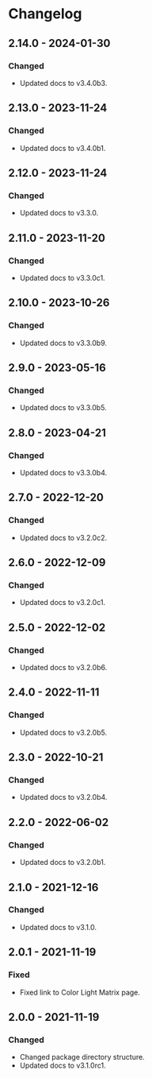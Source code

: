 # Changelog

<!-- refer to https://keepachangelog.com/en/1.0.0/ for guidance -->

## 2.14.0 - 2024-01-30

### Changed
- Updated docs to v3.4.0b3.

## 2.13.0 - 2023-11-24

### Changed
- Updated docs to v3.4.0b1.

## 2.12.0 - 2023-11-24

### Changed
- Updated docs to v3.3.0.

## 2.11.0 - 2023-11-20

### Changed
- Updated docs to v3.3.0c1.

## 2.10.0 - 2023-10-26

### Changed
- Updated docs to v3.3.0b9.

## 2.9.0 - 2023-05-16

### Changed
- Updated docs to v3.3.0b5.

## 2.8.0 - 2023-04-21

### Changed
- Updated docs to v3.3.0b4.

## 2.7.0 - 2022-12-20

### Changed
- Updated docs to v3.2.0c2.

## 2.6.0 - 2022-12-09

### Changed
- Updated docs to v3.2.0c1.

## 2.5.0 - 2022-12-02

### Changed
- Updated docs to v3.2.0b6.

## 2.4.0 - 2022-11-11

### Changed
- Updated docs to v3.2.0b5.

## 2.3.0 - 2022-10-21

### Changed
- Updated docs to v3.2.0b4.

## 2.2.0 - 2022-06-02

### Changed
- Updated docs to v3.2.0b1.

## 2.1.0 - 2021-12-16

### Changed
- Updated docs to v3.1.0.

## 2.0.1 - 2021-11-19

### Fixed
- Fixed link to Color Light Matrix page.

## 2.0.0 - 2021-11-19

### Changed
- Changed package directory structure.
- Updated docs to v3.1.0rc1.
